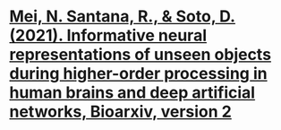 # [Mei, N. Santana, R., & Soto, D. (2021). Informative neural representations of unseen objects during higher-order processing in human brains and deep artificial networks, Bioarxiv, version 2](https://www.biorxiv.org/content/10.1101/2021.01.12.426428v2)
